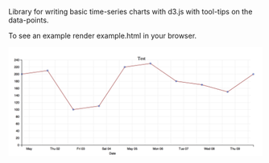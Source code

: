
Library for writing basic time-series charts with d3.js with tool-tips on the data-points.

To see an example render example.html in your browser.

![Alt text](/example.png "Screenshot")

